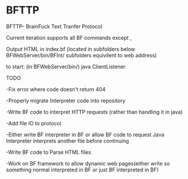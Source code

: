 # BFTTP
BFTTP- BrainFuck Text Tranfer Protocol



Current iteration supports all BF commands except ,

Output HTML in index.bf (located in subfolders below BFWebServer/bin/BFInt/ subfolders equivilent to web address)

to start: (in BFWebServer/bin/) java ClientListener


TODO

-Fix error where code doesn't return 404

-Properly migrate Interpreter code into repository

-Write BF code to interpret HTTP requests (rather than handling it in java)

-Add file IO to protocol

-Either write BF interpreter in BF or allow BF code to request Java Interpreter interprets another file before continuing

-Write BF code to Parse HTML files

-Work on BF framework to allow dynamic web pages(either write so something normal interpreted in BF or just BF interpreted in BF)
